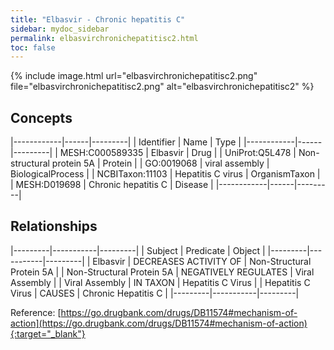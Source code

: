 ```yaml
---
title: "Elbasvir - Chronic hepatitis C"
sidebar: mydoc_sidebar
permalink: elbasvirchronichepatitisc2.html
toc: false 
---
```


{% include image.html url="elbasvirchronichepatitisc2.png" file="elbasvirchronichepatitisc2.png" alt="elbasvirchronichepatitisc2" %}

## Concepts

|------------|------|---------|
| Identifier | Name | Type    |
|------------|------|---------|
| MESH:C000589335 | Elbasvir | Drug |
| UniProt:Q5L478 | Non-structural protein 5A | Protein |
| GO:0019068 | viral assembly | BiologicalProcess |
| NCBITaxon:11103 | Hepatitis C virus | OrganismTaxon |
| MESH:D019698 | Chronic hepatitis C | Disease |
|------------|------|---------|

## Relationships

|---------|-----------|---------|
| Subject | Predicate | Object  |
|---------|-----------|---------|
| Elbasvir | DECREASES ACTIVITY OF | Non-Structural Protein 5A |
| Non-Structural Protein 5A | NEGATIVELY REGULATES | Viral Assembly |
| Viral Assembly | IN TAXON | Hepatitis C Virus |
| Hepatitis C Virus | CAUSES | Chronic Hepatitis C |
|---------|-----------|---------|

Reference: [https://go.drugbank.com/drugs/DB11574#mechanism-of-action](https://go.drugbank.com/drugs/DB11574#mechanism-of-action){:target="_blank"}